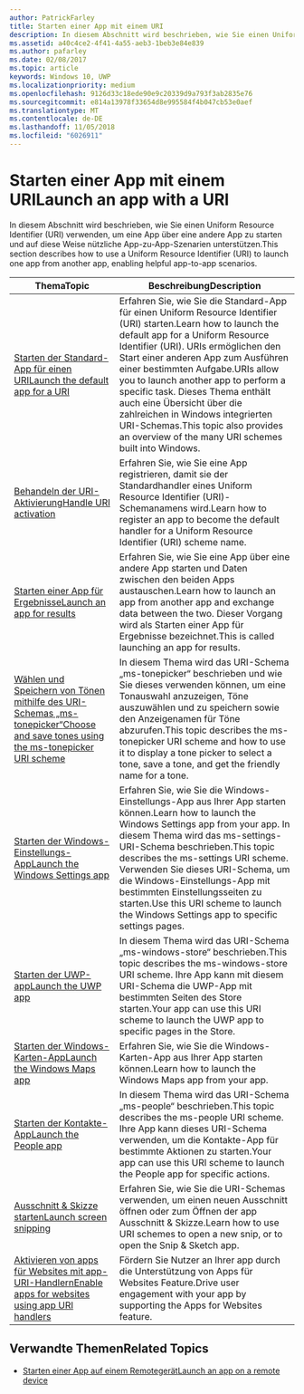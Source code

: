 ```yaml
---
author: PatrickFarley
title: Starten einer App mit einem URI
description: In diesem Abschnitt wird beschrieben, wie Sie einen Uniform Resource Identifier (URI) verwenden, um eine App über eine andere App zu starten.
ms.assetid: a40c4ce2-4f41-4a55-aeb3-1beb3e84e839
ms.author: pafarley
ms.date: 02/08/2017
ms.topic: article
keywords: Windows 10, UWP
ms.localizationpriority: medium
ms.openlocfilehash: 9126d33c18ede90e9c20339d9a793f3ab2835e76
ms.sourcegitcommit: e814a13978f33654d8e995584f4b047cb53e0aef
ms.translationtype: MT
ms.contentlocale: de-DE
ms.lasthandoff: 11/05/2018
ms.locfileid: "6026911"
---
```

# <a name="launch-an-app-with-a-uri"></a><span data-ttu-id="1264a-104">Starten einer App mit einem URI</span><span class="sxs-lookup"><span data-stu-id="1264a-104">Launch an app with a URI</span></span>

<span data-ttu-id="1264a-105">In diesem Abschnitt wird beschrieben, wie Sie einen Uniform Resource Identifier (URI) verwenden, um eine App über eine andere App zu starten und auf diese Weise nützliche App-zu-App-Szenarien unterstützen.</span><span class="sxs-lookup"><span data-stu-id="1264a-105">This section describes how to use a Uniform Resource Identifier (URI) to launch one app from another app, enabling helpful app-to-app scenarios.</span></span>

| <span data-ttu-id="1264a-106">Thema</span><span class="sxs-lookup"><span data-stu-id="1264a-106">Topic</span></span> | <span data-ttu-id="1264a-107">Beschreibung</span><span class="sxs-lookup"><span data-stu-id="1264a-107">Description</span></span> |
|-------|-------------|
| [<span data-ttu-id="1264a-108">Starten der Standard-App für einen URI</span><span class="sxs-lookup"><span data-stu-id="1264a-108">Launch the default app for a URI</span></span>](launch-default-app.md) | <span data-ttu-id="1264a-109">Erfahren Sie, wie Sie die Standard-App für einen Uniform Resource Identifier (URI) starten.</span><span class="sxs-lookup"><span data-stu-id="1264a-109">Learn how to launch the default app for a Uniform Resource Identifier (URI).</span></span> <span data-ttu-id="1264a-110">URIs ermöglichen den Start einer anderen App zum Ausführen einer bestimmten Aufgabe.</span><span class="sxs-lookup"><span data-stu-id="1264a-110">URIs allow you to launch another app to perform a specific task.</span></span> <span data-ttu-id="1264a-111">Dieses Thema enthält auch eine Übersicht über die zahlreichen in Windows integrierten URI-Schemas.</span><span class="sxs-lookup"><span data-stu-id="1264a-111">This topic also provides an overview of the many URI schemes built into Windows.</span></span> |
| [<span data-ttu-id="1264a-112">Behandeln der URI-Aktivierung</span><span class="sxs-lookup"><span data-stu-id="1264a-112">Handle URI activation</span></span>](handle-uri-activation.md) | <span data-ttu-id="1264a-113">Erfahren Sie, wie Sie eine App registrieren, damit sie der Standardhandler eines Uniform Resource Identifier (URI)-Schemanamens wird.</span><span class="sxs-lookup"><span data-stu-id="1264a-113">Learn how to register an app to become the default handler for a Uniform Resource Identifier (URI) scheme name.</span></span> |
| [<span data-ttu-id="1264a-114">Starten einer App für Ergebnisse</span><span class="sxs-lookup"><span data-stu-id="1264a-114">Launch an app for results</span></span>](how-to-launch-an-app-for-results.md) | <span data-ttu-id="1264a-115">Erfahren Sie, wie Sie eine App über eine andere App starten und Daten zwischen den beiden Apps austauschen.</span><span class="sxs-lookup"><span data-stu-id="1264a-115">Learn how to launch an app from another app and exchange data between the two.</span></span> <span data-ttu-id="1264a-116">Dieser Vorgang wird als Starten einer App für Ergebnisse bezeichnet.</span><span class="sxs-lookup"><span data-stu-id="1264a-116">This is called launching an app for results.</span></span> |
| [<span data-ttu-id="1264a-117">Wählen und Speichern von Tönen mithilfe des URI-Schemas „ms-tonepicker“</span><span class="sxs-lookup"><span data-stu-id="1264a-117">Choose and save tones using the ms-tonepicker URI scheme</span></span>](launch-ringtone-picker.md) | <span data-ttu-id="1264a-118">In diesem Thema wird das URI-Schema „ms-tonepicker“ beschrieben und wie Sie dieses verwenden können, um eine Tonauswahl anzuzeigen, Töne auszuwählen und zu speichern sowie den Anzeigenamen für Töne abzurufen.</span><span class="sxs-lookup"><span data-stu-id="1264a-118">This topic describes the ms-tonepicker URI scheme and how to use it to display a tone picker to select a tone, save a tone, and get the friendly name for a tone.</span></span> |
| [<span data-ttu-id="1264a-119">Starten der Windows-Einstellungs-App</span><span class="sxs-lookup"><span data-stu-id="1264a-119">Launch the Windows Settings app</span></span>](launch-settings-app.md) | <span data-ttu-id="1264a-120">Erfahren Sie, wie Sie die Windows-Einstellungs-App aus Ihrer App starten können.</span><span class="sxs-lookup"><span data-stu-id="1264a-120">Learn how to launch the Windows Settings app from your app.</span></span> <span data-ttu-id="1264a-121">In diesem Thema wird das ms-settings-URI-Schema beschrieben.</span><span class="sxs-lookup"><span data-stu-id="1264a-121">This topic describes the ms-settings URI scheme.</span></span> <span data-ttu-id="1264a-122">Verwenden Sie dieses URI-Schema, um die Windows-Einstellungs-App mit bestimmten Einstellungsseiten zu starten.</span><span class="sxs-lookup"><span data-stu-id="1264a-122">Use this URI scheme to launch the Windows Settings app to specific settings pages.</span></span> |
| [<span data-ttu-id="1264a-123">Starten der UWP-app</span><span class="sxs-lookup"><span data-stu-id="1264a-123">Launch the UWP app</span></span>](launch-store-app.md) | <span data-ttu-id="1264a-124">In diesem Thema wird das URI-Schema „ms-windows-store“ beschrieben.</span><span class="sxs-lookup"><span data-stu-id="1264a-124">This topic describes the ms-windows-store URI scheme.</span></span> <span data-ttu-id="1264a-125">Ihre App kann mit diesem URI-Schema die UWP-App mit bestimmten Seiten des Store starten.</span><span class="sxs-lookup"><span data-stu-id="1264a-125">Your app can use this URI scheme to launch the UWP app to specific pages in the Store.</span></span> |
| [<span data-ttu-id="1264a-126">Starten der Windows-Karten-App</span><span class="sxs-lookup"><span data-stu-id="1264a-126">Launch the Windows Maps app</span></span>](launch-maps-app.md) | <span data-ttu-id="1264a-127">Erfahren Sie, wie Sie die Windows-Karten-App aus Ihrer App starten können.</span><span class="sxs-lookup"><span data-stu-id="1264a-127">Learn how to launch the Windows Maps app from your app.</span></span> |
| [<span data-ttu-id="1264a-128">Starten der Kontakte-App</span><span class="sxs-lookup"><span data-stu-id="1264a-128">Launch the People app</span></span>](launch-people-apps.md) | <span data-ttu-id="1264a-129">In diesem Thema wird das URI-Schema „ms-people“ beschrieben.</span><span class="sxs-lookup"><span data-stu-id="1264a-129">This topic describes the ms-people URI scheme.</span></span> <span data-ttu-id="1264a-130">Ihre App kann dieses URI-Schema verwenden, um die Kontakte-App für bestimmte Aktionen zu starten.</span><span class="sxs-lookup"><span data-stu-id="1264a-130">Your app can use this URI scheme to launch the People app for specific actions.</span></span> |
| [<span data-ttu-id="1264a-131">Ausschnitt & Skizze starten</span><span class="sxs-lookup"><span data-stu-id="1264a-131">Launch screen snipping</span></span>](launch-screen-snipping.md) | <span data-ttu-id="1264a-132">Erfahren Sie, wie Sie die URI-Schemas verwenden, um einen neuen Ausschnitt öffnen oder zum Öffnen der app Ausschnitt & Skizze.</span><span class="sxs-lookup"><span data-stu-id="1264a-132">Learn how to use URI schemes to open a new snip, or to open the Snip & Sketch app.</span></span> |
| [<span data-ttu-id="1264a-133">Aktivieren von apps für Websites mit app-URI-Handlern</span><span class="sxs-lookup"><span data-stu-id="1264a-133">Enable apps for websites using app URI handlers</span></span>](web-to-app-linking.md) | <span data-ttu-id="1264a-134">Fördern Sie Nutzer an Ihrer app durch die Unterstützung von Apps für Websites Feature.</span><span class="sxs-lookup"><span data-stu-id="1264a-134">Drive user engagement with your app by supporting the Apps for Websites feature.</span></span> |

## <a name="related-topics"></a><span data-ttu-id="1264a-135">Verwandte Themen</span><span class="sxs-lookup"><span data-stu-id="1264a-135">Related Topics</span></span>
* [<span data-ttu-id="1264a-136">Starten einer App auf einem Remotegerät</span><span class="sxs-lookup"><span data-stu-id="1264a-136">Launch an app on a remote device</span></span>](launch-a-remote-app.md)